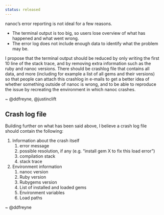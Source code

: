 ```yaml
--- 
status: released
--- 
```


nanoc’s error reporting is not ideal for a few reasons.

* The terminal output is too big, so users lose overview of what has happened and what went wrong.
* The error log does not include enough data to identify what the problem may be.

I propose that the terminal output should be reduced by only writing the first 10 line of the stack trace, and by removing extra information such as the ruby and nanoc versions. There should be crashlog file that contains all data, and more (including for example a list of all gems and their versions) so that people can attach this crashlog in e-mails to get a better idea of whether something outside of nanoc is wrong, and to be able to reproduce the issue by recreating the environment in which nanoc crashes.

~ @ddfreyne, @justinclift

Crash log file
--------------

Building further on what has been said above, I believe a crash log file should contain the following:

1. Information about the crash itself
    1. error message
    2. possible resolution, if any (e.g. “install gem X to fix this load error”)
    3. compilation stack
    4. stack trace
2. Environment information
    1. nanoc version
    2. Ruby version
    3. Rubygems version
    4. List of installed and loaded gems
    5. Environment variables
    6. Load paths

~ @ddfreyne
